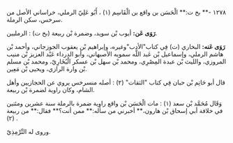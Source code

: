 ١٢٧٨ -** بخ ت:** الْحَسَن بن واقع بن الْقَاسِم (١) ، أَبُو عَلِيّ الرملي، خراساني الأصل من سرخس، سكن الرملة.

**رَوَى عَن:** أيوب بْن سويد، وضمرة بْن ربيعة (بخ ت) : الرمليين.

**رَوَى عَنه:** البخاري (ت) فِي كتاب"الأدب"وغيره، وإبراهيم بْن يعقوب الجوزجاني، وأحمد بْن هاشم الرملي، وإسماعيل بْن عَبد اللَّه سمويه الأصبهاني، وأبو الدرداء عَبْد العزيز بْن منيب المروزي، والليث بْن عبدة المِصْرِي، ومحمد بْن سهل بْن عسكر الْبُخَارِيّ، ومحمد بْن مسلم بْن وارة الرازي، ويحيى بْن مَعِين.

قال أبو حَاتِم بْن حبان فِي كتاب "الثقات" (٢) : أصله منسرخس يروي عن الحجازيين وأهل الشام، وكان راوية لضمرة بْن ربيعة.

وَقَال مُحَمَّد بْن سعد (١) : مات الْحَسَن بْن واقع راوية ضمرة بالرملة سنة عشرين ومئتين في خلافة أبي إسحاق بْن هارون،** أخبرني من سأله:** ممن أنت؟** فقال:** من ربيعة (٢) .

وروى له التِّرْمِذِيّ.